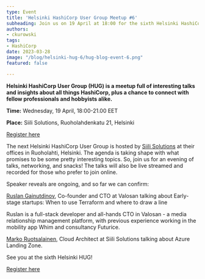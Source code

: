 ```yaml
---
type: Event
title: 'Helsinki HashiCorp User Group Meetup #6'
subheading: Join us on 19 April at 18:00 for the sixth Helsinki HashiCorp User Group meetup!
authors:
- ckurowski
tags:
- HashiCorp
date: 2023-03-28
image: "/blog/helsinki-hug-6/hug-blog-event-6.png"
featured: false

---
```


**Helsinki HashiCorp User Group (HUG) is a meetup full of interesting talks and insights about all things HashiCorp, plus a chance to connect with fellow professionals and hobbyists alike.**

**Time:** Wednesday, 19 April, 18:00-21.00 EET

**Place:** Siili Solutions, Ruoholahdenkatu 21, Helsinki

[Register here](https://www.meetup.com/helsinki-hashicorp-user-group/events/291534034/)

The next Helsinki HashiCorp User Group is hosted by [Siili Solutions](https://www.siili.com/fi/) at their offices in Ruoholahti, Helsinki. The agenda is taking shape with what promises to be some pretty interesting topics. So, join us for an evening of talks, networking, and snacks! The talks will also be live streamed and recorded for those who prefer to join online.

Speaker reveals are ongoing, and so far we can confirm:

[Ruslan Gainutdinov](https://www.linkedin.com/in/ruslanfg/), Co-founder and CTO at Valosan talking about Early-stage startups: When to use Terraform and where to draw a line

Ruslan is a full-stack developer and all-hands CTO in Valosan - a media relationship management platform, with previous experience working in the mobility app Whim and consultancy Futurice.

[Marko Ruotsalainen](https://www.linkedin.com/in/marko-ruotsalainen-31958361/), Cloud Architect at Siili Solutions talking about Azure Landing Zone.

See you at the sixth Helsinki HUG!

[Register here](https://www.meetup.com/helsinki-hashicorp-user-group/events/291534034/)
